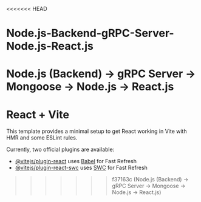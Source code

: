 <<<<<<< HEAD
# Node.js-Backend-gRPC-Server-Node.js-React.js
Node.js (Backend) → gRPC Server → Mongoose → Node.js → React.js
=======
# React + Vite

This template provides a minimal setup to get React working in Vite with HMR and some ESLint rules.

Currently, two official plugins are available:

- [@vitejs/plugin-react](https://github.com/vitejs/vite-plugin-react/blob/main/packages/plugin-react/README.md) uses [Babel](https://babeljs.io/) for Fast Refresh
- [@vitejs/plugin-react-swc](https://github.com/vitejs/vite-plugin-react-swc) uses [SWC](https://swc.rs/) for Fast Refresh
>>>>>>> f37163c (Node.js (Backend) → gRPC Server → Mongoose → Node.js → React.js)
